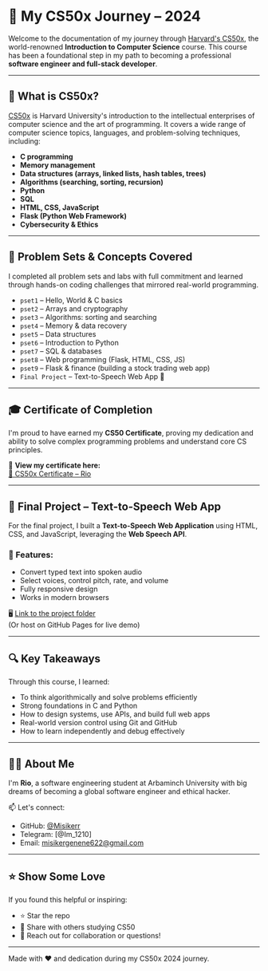 # 🧠 My CS50x Journey – 2024

Welcome to the documentation of my journey through [Harvard's CS50x](https://cs50.harvard.edu/x/), the world-renowned **Introduction to Computer Science** course. This course has been a foundational step in my path to becoming a professional **software engineer and full-stack developer**.

---

## 🚀 What is CS50x?

[CS50x](https://cs50.harvard.edu/x/) is Harvard University's introduction to the intellectual enterprises of computer science and the art of programming. It covers a wide range of computer science topics, languages, and problem-solving techniques, including:

- **C programming**
- **Memory management**
- **Data structures (arrays, linked lists, hash tables, trees)**
- **Algorithms (searching, sorting, recursion)**
- **Python**
- **SQL**
- **HTML, CSS, JavaScript**
- **Flask (Python Web Framework)**
- **Cybersecurity & Ethics**

---

## 🧩 Problem Sets & Concepts Covered

I completed all problem sets and labs with full commitment and learned through hands-on coding challenges that mirrored real-world programming.

- `pset1` – Hello, World & C basics  
- `pset2` – Arrays and cryptography  
- `pset3` – Algorithms: sorting and searching  
- `pset4` – Memory & data recovery  
- `pset5` – Data structures  
- `pset6` – Introduction to Python  
- `pset7` – SQL & databases  
- `pset8` – Web programming (Flask, HTML, CSS, JS)  
- `pset9` – Flask & finance (building a stock trading web app)  
- `Final Project` – Text-to-Speech Web App 🎤

---

## 🎓 Certificate of Completion

I'm proud to have earned my **CS50 Certificate**, proving my dedication and ability to solve complex programming problems and understand core CS principles.

🎉 **View my certificate here:**  
[🔗 CS50x Certificate – Rio](https://cs50.harvard.edu/certificates/YOUR-CERTIFICATE-ID)

---

## 🧪 Final Project – Text-to-Speech Web App

For the final project, I built a **Text-to-Speech Web Application** using HTML, CSS, and JavaScript, leveraging the **Web Speech API**.

### 🌟 Features:
- Convert typed text into spoken audio  
- Select voices, control pitch, rate, and volume  
- Fully responsive design  
- Works in modern browsers  

🖥️ [Link to the project folder](./final_project)  
(Or host on GitHub Pages for live demo)

---

## 🔍 Key Takeaways

Through this course, I learned:

- To think algorithmically and solve problems efficiently  
- Strong foundations in C and Python  
- How to design systems, use APIs, and build full web apps  
- Real-world version control using Git and GitHub  
- How to learn independently and debug effectively  

---

## 👨‍💻 About Me

I'm **Rio**, a software engineering student at Arbaminch University with big dreams of becoming a global software engineer and ethical hacker.

📫 Let's connect:
- GitHub: [@Misikerr](https://github.com/Misikerr)
- Telegram: [@Im_1210]
- Email: misikergenene622@gmail.com

---

## ⭐️ Show Some Love

If you found this helpful or inspiring:

- ⭐️ Star the repo
- 🔁 Share with others studying CS50
- 💬 Reach out for collaboration or questions!

---

Made with ❤️ and dedication during my CS50x 2024 journey.
